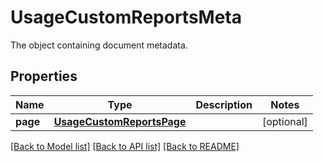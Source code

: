 # UsageCustomReportsMeta

The object containing document metadata.
## Properties
Name | Type | Description | Notes
------------ | ------------- | ------------- | -------------
**page** | [**UsageCustomReportsPage**](UsageCustomReportsPage.md) |  | [optional] 

[[Back to Model list]](README.md#documentation-for-models) [[Back to API list]](README.md#documentation-for-api-endpoints) [[Back to README]](README.md)


